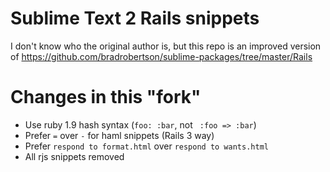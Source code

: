 # Sublime Text 2 Rails snippets

I don't know who the original author is, but this repo is an improved version of https://github.com/bradrobertson/sublime-packages/tree/master/Rails

# Changes in this "fork"

* Use ruby 1.9 hash syntax (`foo: :bar`, not ` :foo => :bar`)
* Prefer `=` over `-` for haml snippets (Rails 3 way)
* Prefer `respond to format.html` over `respond to wants.html`
* All rjs snippets removed